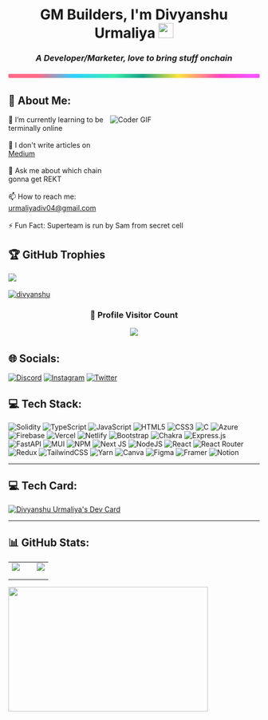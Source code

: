 <h1 align="center">GM Builders, I'm Divyanshu Urmaliya <img src="https://raw.githubusercontent.com/MartinHeinz/MartinHeinz/master/wave.gif" width="30px" height="30px"></h1>
<h3 align="center"><b><i>A Developer/Marketer, love to bring stuff onchain</i></b> </h3>

<img src="https://github.com/ArshErgon/ArshErgon/blob/main/assets/header/lineBar.png" width="100%" height="8px"/>

## 💫 About Me:

<img align="right" alt="Coder GIF" height="200" width="300" src="https://raw.githubusercontent.com/abhisheknaiidu/abhisheknaiidu/master/code.gif"/>

🌱 I’m currently learning to be terminally online<br><br>
📝 I don't write articles on [Medium](https://medium.com/@urmaliyadiv04)<br><br>
💬 Ask me about which chain gonna get REKT<br><br>
📫 How to reach me: urmaliyadiv04@gmail.com<br><br>
⚡ Fun Fact: Superteam is run by Sam from secret cell


## 🏆 GitHub Trophies
![](https://github-profile-trophy.vercel.app/?username=urmaliyadivyanshu31&theme=radical&no-frame=true&no-bg=false&margin-w=4)

<p align="left"> <a href="https://twitter.com/urmaliyadivyanshu31" target="blank"><img src="https://img.shields.io/twitter/follow/divyanshu?logo=twitter&style=for-the-badge" alt="divyanshu" /></a></p>

<div align="center">
  <h3><b>📍 Profile Visitor Count</b></h3>
</div>
    
<!-- retro visitor counter -->  
<p align="center" >   
  <img src="https://profile-counter.glitch.me/urmaliyadivyanshu31/count.svg" />  
</p>


## 🌐 Socials:
[![Discord](https://img.shields.io/badge/Discord-%237289DA.svg?logo=discord&logoColor=white)](https://discord.gg/Divyanshu#1966) [![Instagram](https://img.shields.io/badge/Instagram-%23E4405F.svg?logo=Instagram&logoColor=white)](https://instagram.com/urmaliyadivyanshu31) [![Twitter](https://img.shields.io/badge/Twitter-%231DA1F2.svg?logo=Twitter&logoColor=white)](https://twitter.com/Divyanshueth) 



## 💻 Tech Stack:
![Solidity](https://img.shields.io/badge/Solidity-%23363636.svg?style=for-the-badge&logo=solidity&logoColor=white) ![TypeScript](https://img.shields.io/badge/typescript-%23007ACC.svg?style=for-the-badge&logo=typescript&logoColor=white) ![JavaScript](https://img.shields.io/badge/javascript-%23323330.svg?style=for-the-badge&logo=javascript&logoColor=%23F7DF1E) ![HTML5](https://img.shields.io/badge/html5-%23E34F26.svg?style=for-the-badge&logo=html5&logoColor=white) ![CSS3](https://img.shields.io/badge/css3-%231572B6.svg?style=for-the-badge&logo=css3&logoColor=white) ![C](https://img.shields.io/badge/c-%2300599C.svg?style=for-the-badge&logo=c&logoColor=white) ![Azure](https://img.shields.io/badge/azure-%230072C6.svg?style=for-the-badge&logo=azure-devops&logoColor=white) ![Firebase](https://img.shields.io/badge/firebase-%23039BE5.svg?style=for-the-badge&logo=firebase) ![Vercel](https://img.shields.io/badge/vercel-%23000000.svg?style=for-the-badge&logo=vercel&logoColor=white) ![Netlify](https://img.shields.io/badge/netlify-%23000000.svg?style=for-the-badge&logo=netlify&logoColor=#00C7B7) ![Bootstrap](https://img.shields.io/badge/bootstrap-%23563D7C.svg?style=for-the-badge&logo=bootstrap&logoColor=white) ![Chakra](https://img.shields.io/badge/chakra-%234ED1C5.svg?style=for-the-badge&logo=chakraui&logoColor=white) ![Express.js](https://img.shields.io/badge/express.js-%23404d59.svg?style=for-the-badge&logo=express&logoColor=%2361DAFB) ![FastAPI](https://img.shields.io/badge/FastAPI-005571?style=for-the-badge&logo=fastapi) ![MUI](https://img.shields.io/badge/MUI-%230081CB.svg?style=for-the-badge&logo=material-ui&logoColor=white) ![NPM](https://img.shields.io/badge/NPM-%23000000.svg?style=for-the-badge&logo=npm&logoColor=white) ![Next JS](https://img.shields.io/badge/Next-black?style=for-the-badge&logo=next.js&logoColor=white) ![NodeJS](https://img.shields.io/badge/node.js-6DA55F?style=for-the-badge&logo=node.js&logoColor=white) ![React](https://img.shields.io/badge/react-%2320232a.svg?style=for-the-badge&logo=react&logoColor=%2361DAFB) ![React Router](https://img.shields.io/badge/React_Router-CA4245?style=for-the-badge&logo=react-router&logoColor=white) ![Redux](https://img.shields.io/badge/redux-%23593d88.svg?style=for-the-badge&logo=redux&logoColor=white) ![TailwindCSS](https://img.shields.io/badge/tailwindcss-%2338B2AC.svg?style=for-the-badge&logo=tailwind-css&logoColor=white) ![Yarn](https://img.shields.io/badge/yarn-%232C8EBB.svg?style=for-the-badge&logo=yarn&logoColor=white) ![Canva](https://img.shields.io/badge/Canva-%2300C4CC.svg?style=for-the-badge&logo=Canva&logoColor=white) 	![Figma](https://img.shields.io/badge/figma-%23F24E1E.svg?style=for-the-badge&logo=figma&logoColor=white) ![Framer](https://img.shields.io/badge/Framer-black?style=for-the-badge&logo=framer&logoColor=blue) ![Notion](https://img.shields.io/badge/Notion-%23000000.svg?style=for-the-badge&logo=notion&logoColor=white)

---

## 💻 Tech Card:
 
 <a href="https://app.daily.dev/divyanshueth"><img src="https://api.daily.dev/devcards/v2/3rzU9aSu3719VDm3l9Njo.png?r=bal&type=default" width="356" alt="Divyanshu Urmaliya's Dev Card"/></a>

---

<h2>📊 GitHub Stats:</h2>
<table style="border-collapse: collapse; border: none;">
  <tr style="border: none;">
    <td style="border: none;">
      <img src="https://github-readme-stats.vercel.app/api?username=urmaliyadivyanshu31&theme=radical&hide_border=true&include_all_commits=true&count_private=true" style="width: 100%; max-width: 400px; margin-right: 10px; margin-bottom: 10px;" />
    </td>
    <td style="border: none;">
      <img src="https://github-readme-streak-stats.herokuapp.com/?user=urmaliyadivyanshu31&theme=radical&hide_border=true" style="width: 100%; max-width: 400px; margin-left: 10px; margin-bottom: 10px;" />
    </td>
  </tr>
</table>
<img align="center" src="https://github-readme-stats.vercel.app/api/top-langs/?username=urmaliyadivyanshu31&theme=radical&hide_border=true&include_all_commits=true&count_private=true&layout=compact" height="250" width="400" />
</div>

<!-- Proudly created with GPRM ( https://gprm.itsvg.in ) -->
